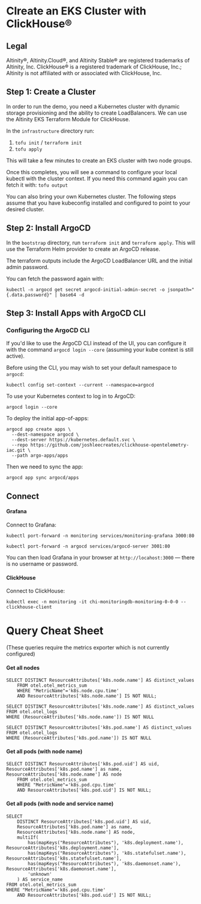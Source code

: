 # Clreate an EKS Cluster with ClickHouse®

## Legal

Altinity®, Altinity.Cloud®, and Altinity Stable® are registered trademarks of Altinity, Inc. ClickHouse® is a registered trademark of ClickHouse, Inc.; Altinity is not affiliated with or associated with ClickHouse, Inc.

## Step 1: Create a Cluster

In order to run the demo, you need a Kubernetes cluster with dynamic storage provisioning and the ability to create LoadBalancers. We can use the Altinity EKS Terraform Module for ClickHouse.

In the `infrastructure` directory run:

1. `tofu init` / `terraform init`
2. `tofu apply`

This will take a few minutes to create an EKS cluster with two node groups.

Once this completes, you will see a command to configure your local kubectl with
the cluster context. If you need this command again you can fetch it with: `tofu output`

You can also bring your own Kubernetes cluster. The following steps assume that you have kubeconfig installed and configured to point to your desired cluster.

## Step 2: Install ArgoCD

In the `bootstrap` directory, run `terraform init` and `terraform apply`. This will
use the Terraform Helm provider to create an ArgoCD release.

The terraform outputs include the ArgoCD LoadBalancer URL and the initial admin password.

You can fetch the password again with:

```
kubectl -n argocd get secret argocd-initial-admin-secret -o jsonpath="{.data.password}" | base64 -d
```

## Step 3: Install Apps with ArgoCD CLI

### Configuring the ArgoCD CLI

If you'd like to use the ArgoCD CLI instead of the UI, you can configure it with the 
command `argocd login --core` (assuming your kube context is still active).

Before using the CLI, you may wish to set your default namespace to `argocd`:

```
kubectl config set-context --current --namespace=argocd
```

To use your Kubernetes context to log in to ArgoCD:

```
argocd login --core
```

To deploy the initial app-of-apps:

```
argocd app create apps \
  --dest-namespace argocd \
  --dest-server https://kubernetes.default.svc \
  --repo https://github.com/joshleecreates/clickhouse-opentelemetry-iac.git \
  --path argo-apps/apps
```

Then we need to sync the app:

```
argocd app sync argocd/apps
```

## Connect

#### Grafana

Connect to Grafana:

```
kubectl port-forward -n monitoring services/monitoring-grafana 3000:80
```

```
kubectl port-forward -n argocd services/argocd-server 3001:80
```

You can then load Grafana in your browser at `http://locahost:3000` — there is no username or password.

#### ClickHouse

Connect to ClickHouse:

```
kubectl exec -n monitoring -it chi-monitoringdb-monitoring-0-0-0 -- clickhouse-client
```

# Query Cheat Sheet

(These queries require the metrics exporter which is not currently configured)
#### Get all nodes

```
SELECT DISTINCT ResourceAttributes['k8s.node.name'] AS distinct_values
	FROM otel.otel_metrics_sum
	WHERE "MetricName"='k8s.node.cpu.time' 
	AND ResourceAttributes['k8s.node.name'] IS NOT NULL;

SELECT DISTINCT ResourceAttributes['k8s.node.name'] AS distinct_values
FROM otel.otel_logs
WHERE (ResourceAttributes['k8s.node.name']) IS NOT NULL

SELECT DISTINCT ResourceAttributes['k8s.pod.name'] AS distinct_values
FROM otel.otel_logs
WHERE (ResourceAttributes['k8s.pod.name']) IS NOT NULL

```

#### Get all pods (with node name)

```
SELECT DISTINCT ResourceAttributes['k8s.pod.uid'] AS uid, ResourceAttributes['k8s.pod.name'] as name, ResourceAttributes['k8s.node.name'] AS node
	FROM otel.otel_metrics_sum
	WHERE "MetricName"='k8s.pod.cpu.time' 
	AND ResourceAttributes['k8s.pod.uid'] IS NOT NULL;
```

#### Get all pods (with node and service name)

```
SELECT 
	DISTINCT ResourceAttributes['k8s.pod.uid'] AS uid, 
	ResourceAttributes['k8s.pod.name'] as name, 
	ResourceAttributes['k8s.node.name'] AS node,
	multiIf(
		has(mapKeys("ResourceAttributes"), 'k8s.deployment.name'), ResourceAttributes['k8s.deployment.name'],
		has(mapKeys("ResourceAttributes"), 'k8s.statefulset.name'), ResourceAttributes['k8s.statefulset.name'],
		has(mapKeys("ResourceAttributes"), 'k8s.daemonset.name'), ResourceAttributes['k8s.daemonset.name'],
		'unknown'
	) AS service_name
FROM otel.otel_metrics_sum
WHERE "MetricName"='k8s.pod.cpu.time' 
	AND ResourceAttributes['k8s.pod.uid'] IS NOT NULL;
```


